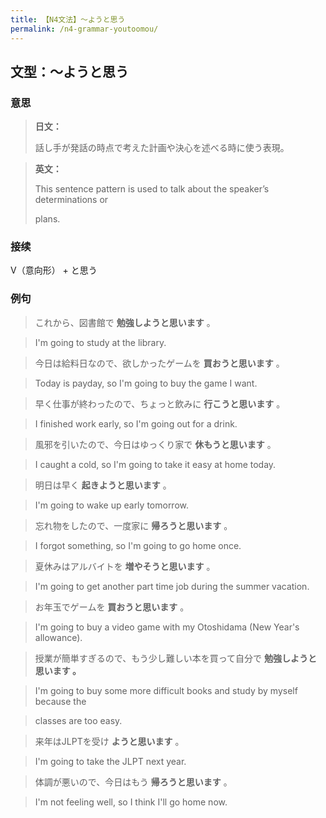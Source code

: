 ```yaml
---
title: 【N4文法】〜ようと思う
permalink: /n4-grammar-youtoomou/
---
```


## 文型：〜ようと思う

### 意思

> **日文：**
> 
> 話し手が発話の時点で考えた計画や決心を述べる時に使う表現。


> **英文：**
> 
> This sentence pattern is used to talk about the speaker’s determinations or
> 
> plans.


### 接续

V（意向形） + と思う

### 例句

> これから、図書館で **勉強しようと思います** 。

> I'm going to study at the library.

> 今日は給料日なので、欲しかったゲームを **買おうと思います** 。

> Today is payday, so I'm going to buy the game I want.

> 早く仕事が終わったので、ちょっと飲みに **行こうと思います** 。

> I finished work early, so I'm going out for a drink.

> 風邪を引いたので、今日はゆっくり家で **休もうと思います** 。

> I caught a cold, so I'm going to take it easy at home today.

> 明日は早く **起きようと思います** 。

> I'm going to wake up early tomorrow.

> 忘れ物をしたので、一度家に **帰ろうと思います** 。

> I forgot something, so I'm going to go home once.

> 夏休みはアルバイトを **増やそうと思います** 。

> I'm going to get another part time job during the summer vacation.

> お年玉でゲームを **買おうと思います** 。

> I'm going to buy a video game with my Otoshidama (New Year's allowance).

> 授業が簡単すぎるので、もう少し難しい本を買って自分で **勉強しようと思います 。**

> I'm going to buy some more difficult books and study by myself because the

> classes are too easy.

> 来年はJLPTを受け **ようと思います** 。

> I'm going to take the JLPT next year.

> 体調が悪いので、今日はもう **帰ろうと思います** 。

> I'm not feeling well, so I think I'll go home now.

